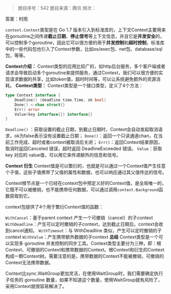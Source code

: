 > 题目序号：542
> 题目来源：腾讯
> 频次：

答案：村雨

`context.Context`类型是在 Go 1.7 版本引入到标准库的，上下文Context主要用来在goroutine之间传递**截止日期**、**停止信号**等上下文信息，并且它是**并发安全**的，可以控制多个goroutine，因此它可以很方便的用于**并发控制**和**超时控制**，标准库中的一些代码包也引入了Context参数，比如os/exec包、net包、database/sql包，等等。

**Context介绍：**
Context类型的应用比较广的，如http后台服务，多个客户端或者请求会导致启动多个goroutine来提供服务，通过Context，我们可以很方便的实现请求数据的共享，比如token值，超时时间等，可以让系统避免额外的资源消耗。
**Context类型：**
Context类型是一个接口类型，定义了4个方法：

```go
type Context interface {
    Deadline() (deadline time.Time, ok bool)
    Done() <-chan struct{}
    Err() error
    Value(key interface{}) interface{}
}
```

`Deadline()` ：获取设置的截止日期，到截止日期时，Context会自动发起取消请求，ok为false表示没有设置截止日期；
`Done()`：返回一个只读通道chan，在当前工作完成、超时或者context被取消后关闭；
`Err()`：返回Context结束原因，取消时返回Canceled 错误，超时返回 DeadlineExceeded 错误。
`Value`：获取 key 对应的 value值，可以用它来传递额外的信息和信号。

**Context 衍生**
Context值是可以繁衍的，也就是可以通过一个Context值产生任意个子值，这些子值携带了父值的属性和数据，也可以响应通过其父值传达的信号。

Context根节点是一个已经在context包中预定义好的Context值，是全局唯一的，它既不可以被撤销，也不能携带任何数据，可以通过调用`context.Background`函数获取到它。

context包提供了4个用于繁衍Context值的函数：

`WithCancel`：基于parent context 产生一个可撤销（cancel）的子context
`WithDeadline`：产生可以定时撤销的子context，达到截止日期后，context会收到cancel通知。
`WithTimeout`：与 WithDeadline 类似，产生可以定时撤销的子context
`WithValue`：产生携带额外数据的子context
**总结**
Context类型是一个可以实现多 goroutine 并发控制的同步工具。Context类型主要分为三种，即：根Context、可撤销的Context和携带数据的Context。根Context和衍生的Context构成一颗Context树。需要注意的是，携带数据的Context不能被撤销，可撤销的Context无法携带数据。

Context比sync.WaitGroup更加灵活，在使用WaitGroup时，我们需要确定执行子任务的 goroutine 数量，如果不知道这个数量，使用WaitGroup就有风险了，采用Context就很容易解决了。